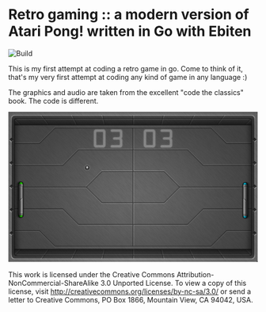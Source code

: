 # Retro gaming :: a modern version of Atari Pong! written in Go with Ebiten

![Build](https://github.com/creativeprojects/goboing/workflows/Build/badge.svg)

This is my first attempt at coding a retro game in go. Come to think of it, that's my very first attempt at coding any kind of game in any language :)

The graphics and audio are taken from the excellent "code the classics" book. The code is different.

![screenshot](https://github.com/creativeprojects/goboing/raw/master/screenshot1.png)

This work is licensed under the Creative Commons Attribution-NonCommercial-ShareAlike 3.0 Unported License. To view a copy of this license, visit http://creativecommons.org/licenses/by-nc-sa/3.0/ or send a letter to Creative Commons, PO Box 1866, Mountain View, CA 94042, USA.
